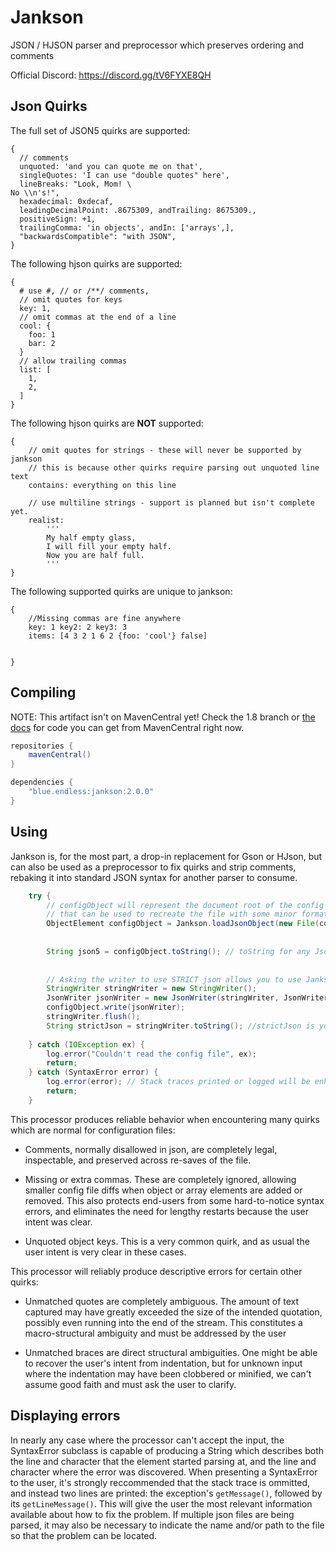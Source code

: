 # Jankson
JSON / HJSON parser and preprocessor which preserves ordering and comments


Official Discord: https://discord.gg/tV6FYXE8QH

## Json Quirks

The full set of JSON5 quirks are supported:
```json5
{
  // comments
  unquoted: 'and you can quote me on that',
  singleQuotes: 'I can use "double quotes" here',
  lineBreaks: "Look, Mom! \
No \\n's!",
  hexadecimal: 0xdecaf,
  leadingDecimalPoint: .8675309, andTrailing: 8675309.,
  positiveSign: +1,
  trailingComma: 'in objects', andIn: ['arrays',],
  "backwardsCompatible": "with JSON",
}
```

The following hjson quirks are supported:

```hjson
{
  # use #, // or /**/ comments,
  // omit quotes for keys
  key: 1,
  // omit commas at the end of a line
  cool: {
    foo: 1
    bar: 2
  }
  // allow trailing commas
  list: [
    1,
    2,
  ]
}

```

The following hjson quirks are **NOT** supported:
```hjson
{
	// omit quotes for strings - these will never be supported by jankson
	// this is because other quirks require parsing out unquoted line text
	contains: everything on this line

	// use multiline strings - support is planned but isn't complete yet.
	realist:
	    '''
	    My half empty glass,
	    I will fill your empty half.
	    Now you are half full.
	    '''
}
```

The following supported quirks are unique to jankson:
```json5
{
	//Missing commas are fine anywhere
	key: 1 key2: 2 key3: 3
	items: [4 3 2 1 6 2 {foo: 'cool'} false]


}
```

## Compiling

NOTE: This artifact isn't on MavenCentral yet! Check the 1.8 branch or [the docs](https://falkreon.github.io/Jankson/)
for code you can get from MavenCentral right now.

```groovy
repositories {
	mavenCentral()
}

dependencies {
	"blue.endless:jankson:2.0.0"
}
```

## Using
Jankson is, for the most part, a drop-in replacement for Gson or HJson, but can also be
used as a preprocessor to fix quirks and strip comments, rebaking it into standard JSON
syntax for another parser to consume.

```java
	try {
		// configObject will represent the document root of the config file, and contains comments and formatting
		// that can be used to recreate the file with some minor formatting and indentation cleanup.
		ObjectElement configObject = Jankson.loadJsonObject(new File(configPath, "config.json"));
		
		
		String json5 = configObject.toString(); // toString for any JsonElement is its serialized form
		
		
		// Asking the writer to use STRICT json allows you to use Jankson as a preprocessor for other libraries
		StringWriter stringWriter = new StringWriter();
		JsonWriter jsonWriter = new JsonWriter(stringWriter, JsonWriterOptions.STRICT);
		configObject.write(jsonWriter);
		stringWriter.flush();
		String strictJson = stringWriter.toString(); //strictJson is your preprocessed data
		
	} catch (IOException ex) {
		log.error("Couldn't read the config file", ex);
		return;
	} catch (SyntaxError error) {
		log.error(error); // Stack traces printed or logged will be enhanced with line numbers
		return;
	}
```



This processor produces reliable behavior when encountering many quirks which are normal
for configuration files:

* Comments, normally disallowed in json, are completely legal, inspectable, and preserved
  across re-saves of the file.
  
* Missing or extra commas. These are completely ignored, allowing smaller config file
  diffs when object or array elements are added or removed. This also protects end-users
  from some hard-to-notice syntax errors, and eliminates the need for lengthy restarts
  because the user intent was clear.
  
* Unquoted object keys. This is a very common quirk, and as usual the user intent is very
  clear in these cases.

This processor will reliably produce descriptive errors for certain other quirks:

* Unmatched quotes are completely ambiguous. The amount of text captured may have greatly
  exceeded the size of the intended quotation, possibly even running into the end of the
  stream. This constitutes a macro-structural ambiguity and must be addressed by the user
  
* Unmatched braces are direct structural ambiguities. One might be able to recover the
  user's intent from indentation, but for unknown input where the indentation may have
  been clobbered or minified, we can't assume good faith and must ask the user to clarify.

## Displaying errors  

In nearly any case where the processor can't accept the input, the SyntaxError subclass is
capable of producing a String which describes both the line and character that the element
started parsing at, and the line and character where the error was discovered. When
presenting a SyntaxError to the user, it's strongly reccommended that the stack trace is
ommitted, and instead two lines are printed: the exception's ```getMessage()```, followed by its
```getLineMessage()```. This will give the user the most relevant information available about
how to fix the problem. If multiple json files are being parsed, it may also be necessary
to indicate the name and/or path to the file so that the problem can be located.
